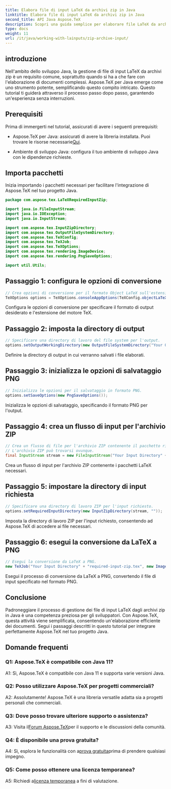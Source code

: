 ```yaml
---
title: Elabora file di input LaTeX da archivi zip in Java
linktitle: Elabora file di input LaTeX da archivi zip in Java
second_title: API Java Aspose.TeX
description: Scopri una guida semplice per elaborare file LaTeX da archivi zip in Java utilizzando Aspose.TeX. Potenzia le tue capacità di elaborazione dei documenti senza sforzo.
type: docs
weight: 11
url: /it/java/working-with-lainputs/zip-archive-input/
---
```

## introduzione

Nell'ambito dello sviluppo Java, la gestione di file di input LaTeX da archivi zip è un requisito comune, soprattutto quando si ha a che fare con l'elaborazione di documenti complessi. Aspose.TeX per Java emerge come uno strumento potente, semplificando questo compito intricato. Questo tutorial ti guiderà attraverso il processo passo dopo passo, garantendo un'esperienza senza interruzioni.

## Prerequisiti

Prima di immergerti nel tutorial, assicurati di avere i seguenti prerequisiti:

-  Aspose.TeX per Java: assicurati di avere la libreria installata. Puoi trovare le risorse necessarie[Qui](https://reference.aspose.com/tex/java/).

- Ambiente di sviluppo Java: configura il tuo ambiente di sviluppo Java con le dipendenze richieste.

## Importa pacchetti

Inizia importando i pacchetti necessari per facilitare l'integrazione di Aspose.TeX nel tuo progetto Java.

```java
package com.aspose.tex.LaTeXRequiredInputZip;

import java.io.FileInputStream;
import java.io.IOException;
import java.io.InputStream;

import com.aspose.tex.InputZipDirectory;
import com.aspose.tex.OutputFileSystemDirectory;
import com.aspose.tex.TeXConfig;
import com.aspose.tex.TeXJob;
import com.aspose.tex.TeXOptions;
import com.aspose.tex.rendering.ImageDevice;
import com.aspose.tex.rendering.PngSaveOptions;

import util.Utils;
```

## Passaggio 1: configura le opzioni di conversione

```java
// Crea opzioni di conversione per il formato Object LaTeX sull'estensione del motore Object TeX.
TeXOptions options = TeXOptions.consoleAppOptions(TeXConfig.objectLaTeX());
```

Configura le opzioni di conversione per specificare il formato di output desiderato e l'estensione del motore TeX.

## Passaggio 2: imposta la directory di output

```java
// Specificare una directory di lavoro del file system per l'output.
options.setOutputWorkingDirectory(new OutputFileSystemDirectory("Your Output Directory"));
```

Definire la directory di output in cui verranno salvati i file elaborati.

## Passaggio 3: inizializza le opzioni di salvataggio PNG

```java
// Inizializza le opzioni per il salvataggio in formato PNG.
options.setSaveOptions(new PngSaveOptions());
```

Inizializza le opzioni di salvataggio, specificando il formato PNG per l'output.

## Passaggio 4: crea un flusso di input per l'archivio ZIP

```java
// Crea un flusso di file per l'archivio ZIP contenente il pacchetto richiesto.
// L'archivio ZIP può trovarsi ovunque.
final InputStream stream = new FileInputStream("Your Input Directory" + "packages\\pgfplots.zip");
```

Crea un flusso di input per l'archivio ZIP contenente i pacchetti LaTeX necessari.

## Passaggio 5: impostare la directory di input richiesta

```java
// Specificare una directory di lavoro ZIP per l'input richiesto.
options.setRequiredInputDirectory(new InputZipDirectory(stream, ""));
```

Imposta la directory di lavoro ZIP per l'input richiesto, consentendo ad Aspose.TeX di accedere ai file necessari.

## Passaggio 6: esegui la conversione da LaTeX a PNG

```java
// Esegui la conversione da LaTeX a PNG.
new TeXJob("Your Input Directory" + "required-input-zip.tex", new ImageDevice(), options).run();
```

Esegui il processo di conversione da LaTeX a PNG, convertendo il file di input specificato nel formato PNG.

## Conclusione

Padroneggiare il processo di gestione dei file di input LaTeX dagli archivi zip in Java è una competenza preziosa per gli sviluppatori. Con Aspose.TeX, questa attività viene semplificata, consentendo un'elaborazione efficiente dei documenti. Segui i passaggi descritti in questo tutorial per integrare perfettamente Aspose.TeX nel tuo progetto Java.

## Domande frequenti

### Q1: Aspose.TeX è compatibile con Java 11?

A1: Sì, Aspose.TeX è compatibile con Java 11 e supporta varie versioni Java.

### Q2: Posso utilizzare Aspose.TeX per progetti commerciali?

A2: Assolutamente! Aspose.TeX è una libreria versatile adatta sia a progetti personali che commerciali.

### Q3: Dove posso trovare ulteriore supporto o assistenza?

 A3: Visita il[Forum Aspose.TeX](https://forum.aspose.com/c/tex/47)per il supporto e le discussioni della comunità.

### Q4: È disponibile una prova gratuita?

 A4: Sì, esplora le funzionalità con a[prova gratuita](https://releases.aspose.com/)prima di prendere qualsiasi impegno.

### Q5: Come posso ottenere una licenza temporanea?

 A5: Richiedi a[licenza temporanea](https://purchase.aspose.com/temporary-license/) a fini di valutazione.